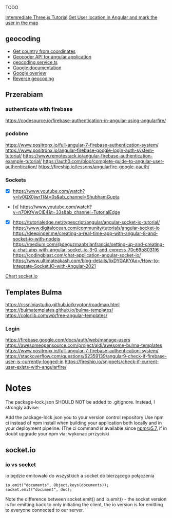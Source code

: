 TODO


[Intemrediate Three.js Tutorial](https://youtu.be/vM8M4QloVL0?t=434)
[Get User location in Angular and mark the user in the map](https://www.youtube.com/watch?v=orjkt0VHt1c&ab_channel=FunOfHeuristic)

## geocoding
- [Get country from coordinates]([https://link](https://www.codegrepper.com/code-examples/php/api+to+get+country+from+coordinates))
- [Geocoder API for angular application](https://developer.here.com/blog/using-the-here-geocoder-api-for-javascript-in-an-angular-application)
- [geocoding.service.ts]((https://github.com/robisim74/angular-maps/blob/master/src/app/services/geocoding.service.ts))
- [Google documentation]([https://link](https://developers.google.com/maps/documentation/javascript/geocoding))
- [Google overiew]([https://link](https://developers.google.com/maps/documentation/geocoding/overview))
- [Reverse geocoding]([https://link](https://developers.google.com/maps/documentation/javascript/examples/geocoding-reverse#maps_geocoding_reverse-typescript))


## Przerabiam
### authenticate with firebase
https://codesource.io/firebase-authentication-in-angular-using-angularfire/

### podobne
https://www.positronx.io/full-angular-7-firebase-authentication-system/
https://www.positronx.io/angular-firebase-google-login-auth-system-tutorial/
https://www.remotestack.io/angular-firebase-authentication-example-tutorial/
https://auth0.com/blog/complete-guide-to-angular-user-authentication/
https://fireship.io/lessons/angularfire-google-oauth/

### Sockets
- [x] https://www.youtube.com/watch?v=lv0QX0jwrTI&t=0s&ab_channel=ShubhamGupta
- [x[ https://www.youtube.com/watch?v=n7OKfVwClE4&t=33s&ab_channel=TutorialEdge
- [x] https://tutorialedge.net/typescript/angular/angular-socket-io-tutorial/
https://www.digitalocean.com/community/tutorials/angular-socket-io
https://deepinder.me/creating-a-real-time-app-with-angular-8-and-socket-io-with-nodejs
https://medium.com/@deguzmanbrianfrancis/setting-up-and-creating-a-chat-app-with-angular-socket-io-3-0-and-express-70c69b8031f6
https://codingblast.com/chat-application-angular-socket-io/
https://www.ultimateakash.com/blog-details/IixDYGAKYAo=/How-to-Integrate-Socket.IO-with-Angular-2021

[Chart socket.io](https://www.youtube.com/watch?v=MCYIQXeoU30) 

## Templates Bulma
https://cssninjastudio.github.io/krypton/roadmap.html
https://bulmatemplates.github.io/bulma-templates/
https://colorlib.com/wp/free-angular-templates/

### Login
https://firebase.google.com/docs/auth/web/manage-users
https://awesomeopensource.com/project/aldi/awesome-bulma-templates
https://www.positronx.io/full-angular-7-firebase-authentication-system/
https://stackoverflow.com/questions/62359139/angular9-check-if-firebase-user-is-currently-logged-in
https://fireship.io/snippets/check-if-current-user-exists-with-angularfire/

# Notes

The package-lock.json SHOULD NOT be added to .gitignore. Instead, I strongly advise:

Add the package-lock.json you to your version control repository
Use npm ci instead of npm install when building your application both locally and in your deployment pipeline.
(The ci command is available since npm@5.7, if in doubt upgrade your npm via:
wykonac prrzyciski

## socket.io

### io vs socket

io będzie emitowało do wszystkich a socket do bierzącego połączenia

    io.emit("documents", Object.keys(documents));
    socket.emit("document", doc);

Note the difference between socket.emit() and io.emit() - the socket version is for emitting back to only initiating the client, the io version is for emitting to everyone connected to our server.




